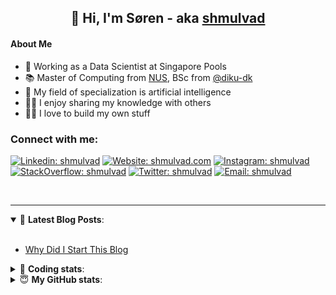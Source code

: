<h2 align="center">
	👋 Hi, I'm Søren - aka <a href="https://shmulvad.com">shmulvad</a>
</h2>

#### About Me
- 🤖 Working as a Data Scientist at Singapore Pools
- 📚 Master of Computing from [NUS], BSc from [@diku-dk]
- 🧠 My field of specialization is artificial intelligence
- 👨‍🏫 I enjoy sharing my knowledge with others
- 👨‍💻 I love to build my own stuff

### Connect with me:

[![Linkedin: shmulvad](https://img.shields.io/badge/shmulvad-blue?style=flat&logo=Linkedin&logoColor=white)][linkedin]
[![Website: shmulvad.com](https://img.shields.io/badge/shmulvad.com-47CCCC?&style=flat&logo=Google-Chrome&logoColor=white)][website]
[![Instagram: shmulvad](https://img.shields.io/badge/-@shmulvad-purple?style=flat&logo=Instagram&logoColor=white)][instagram]
[![StackOverflow: shmulvad](https://img.shields.io/badge/shmulvad-FE7A16?style=flat&logo=stack-overflow&logoColor=white)][stackOverflow]
[![Twitter: shmulvad](https://img.shields.io/badge/@shmulvad-1ca0f1?style=flat&logo=twitter&logoColor=white)][twitter]
[![Email: shmulvad](https://img.shields.io/badge/shmulvad-D14836?style=flat&logo=gmail&logoColor=white)][mail]

<br />

---

<details open>
 <summary>📕 <b>Latest Blog Posts</b>: </summary>

<br>

<!-- BLOG-POST-LIST:START -->
- [Why Did I Start This Blog](https://shmulvad.com/blog/why-did-start-this-blog)
<!-- BLOG-POST-LIST:END -->

</details>

<!-- --- -->

<details>
 <summary>🤖 <b>Coding stats</b>: </summary>

<br>

NOTE: Doesn't track coding at work or work done in environments such as Jupyter Notebooks.

<!--START_SECTION:waka-->
![Code Time](http://img.shields.io/badge/Code%20Time-2%2C437%20hrs%2020%20mins-blue)

**I'm a Night 🦉** 

```text
🌞 Morning                429 commits         ██░░░░░░░░░░░░░░░░░░░░░░░   09.13 % 
🌆 Daytime                1239 commits        ███████░░░░░░░░░░░░░░░░░░   26.36 % 
🌃 Evening                1936 commits        ██████████░░░░░░░░░░░░░░░   41.18 % 
🌙 Night                  1097 commits        ██████░░░░░░░░░░░░░░░░░░░   23.34 % 
```


📊 **This Week I Spent My Time On** 

```text
💬 Programming Languages: 
Python                   4 hrs 50 mins       ████████████████████░░░░░   80.45 % 
Other                    53 mins             ████░░░░░░░░░░░░░░░░░░░░░   14.78 % 
Markdown                 13 mins             █░░░░░░░░░░░░░░░░░░░░░░░░   03.71 % 
HTML                     2 mins              ░░░░░░░░░░░░░░░░░░░░░░░░░   00.73 % 
YAML                     0 secs              ░░░░░░░░░░░░░░░░░░░░░░░░░   00.14 % 

🔥 Editors: 
VS Code                  5 hrs 8 mins        █████████████████████░░░░   85.22 % 
Zsh                      53 mins             ████░░░░░░░░░░░░░░░░░░░░░   14.78 % 

🐱‍💻 Projects: 
overvaagning-admin       4 hrs 32 mins       ███████████████████░░░░░░   75.29 % 
km24-core                38 mins             ███░░░░░░░░░░░░░░░░░░░░░░   10.73 % 
company-scrapers         31 mins             ██░░░░░░░░░░░░░░░░░░░░░░░   08.80 % 
sitesentinel             10 mins             █░░░░░░░░░░░░░░░░░░░░░░░░   02.89 % 
hit-locator              8 mins              █░░░░░░░░░░░░░░░░░░░░░░░░   02.29 % 
```


 Last Updated on 06/04/2024 18:40:09 UTC
<!--END_SECTION:waka-->

</details>

<!-- --- -->

<details>
 <summary>😇 <b>My GitHub stats</b>: </summary>

<br>

<img align="left" alt="shmulvad's Github Stats" src="https://github-readme-stats.vercel.app/api?username=shmulvad&show_icons=true&hide_border=true" />

</details>



[website]: https://shmulvad.com
[twitter]: https://twitter.com/shmulvad
[linkedin]: https://linkedin.com/in/shmulvad
[instagram]: https://instagram.com/shmulvad
[stackOverflow]: https://stackoverflow.com/users/9248793/shmulvad
[mail]: mailto:shmulvad@gmail.com
[@diku-dk]: https://github.com/diku-dk
[github]: https://github.com/shmulvad
[NUS]: https://www.nus.edu.sg
